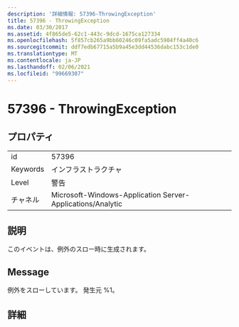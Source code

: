 ```yaml
---
description: '詳細情報: 57396-ThrowingException'
title: 57396 - ThrowingException
ms.date: 03/30/2017
ms.assetid: 4f865de5-62c1-443c-9dcd-1675ca127334
ms.openlocfilehash: 5f857cb265a9bb60246c09fa5adc5904ff4a40c6
ms.sourcegitcommit: ddf7edb67715a5b9a45e3dd44536dabc153c1de0
ms.translationtype: MT
ms.contentlocale: ja-JP
ms.lasthandoff: 02/06/2021
ms.locfileid: "99669307"
---
```

# <a name="57396---throwingexception"></a>57396 - ThrowingException

## <a name="properties"></a>プロパティ  
  
|||  
|-|-|  
|id|57396|  
|Keywords|インフラストラクチャ|  
|Level|警告|  
|チャネル|Microsoft-Windows-Application Server-Applications/Analytic|  
  
## <a name="description"></a>説明  

 このイベントは、例外のスロー時に生成されます。  
  
## <a name="message"></a>Message  

 例外をスローしています。 発生元 %1。  
  
## <a name="details"></a>詳細
